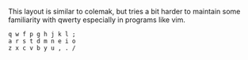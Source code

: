 This layout is similar to colemak, but tries a bit harder to maintain some familiarity with qwerty especially in programs like vim.

```
q w f p g h j k l ;
a r s t d m n e i o
z x c v b y u , . /
```
